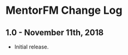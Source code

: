 MentorFM Change Log
======================

1.0 - November 11th, 2018
-------------------------

  * Initial release.
